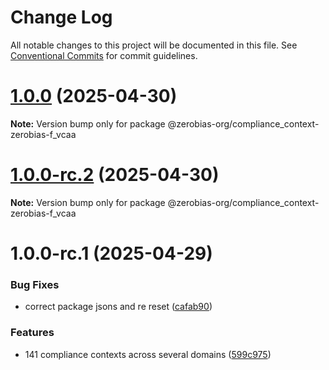 # Change Log

All notable changes to this project will be documented in this file.
See [Conventional Commits](https://conventionalcommits.org) for commit guidelines.

# [1.0.0](https://github.com/zerobias-org/compliance_context/compare/@zerobias-org/compliance_context-zerobias-f_vcaa@1.0.0-rc.2...@zerobias-org/compliance_context-zerobias-f_vcaa@1.0.0) (2025-04-30)

**Note:** Version bump only for package @zerobias-org/compliance_context-zerobias-f_vcaa





# [1.0.0-rc.2](https://github.com/zerobias-org/compliance_context/compare/@zerobias-org/compliance_context-zerobias-f_vcaa@1.0.0-rc.1...@zerobias-org/compliance_context-zerobias-f_vcaa@1.0.0-rc.2) (2025-04-30)

**Note:** Version bump only for package @zerobias-org/compliance_context-zerobias-f_vcaa





# 1.0.0-rc.1 (2025-04-29)


### Bug Fixes

* correct package jsons and re reset ([cafab90](https://github.com/zerobias-org/compliance_context/commit/cafab90b3771e45ffeefa4ea2dca415266baa99f))


### Features

* 141 compliance contexts across several domains ([599c975](https://github.com/zerobias-org/compliance_context/commit/599c975fcf3da5bbfffe4113c7f5f793e5231e68))
